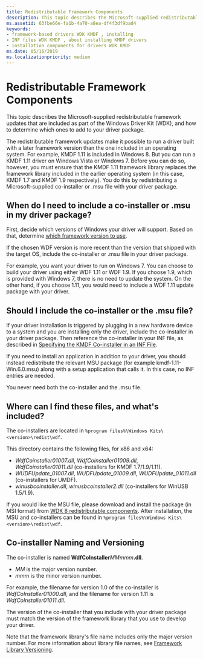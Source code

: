 ```yaml
---
title: Redistributable Framework Components
description: This topic describes the Microsoft-supplied redistributable framework updates that are included as part of the Windows Driver Kit (WDK) for Windows 8.1, and how to determine which ones to add to your driver package.
ms.assetid: 63fbe66e-fa1b-4a70-a8ea-df4f3df9bad4
keywords:
- framework-based drivers WDK KMDF , installing
- INF files WDK KMDF , about installing KMDF drivers
- installation components for drivers WDK KMDF
ms.date: 05/16/2019
ms.localizationpriority: medium
---
```


# Redistributable Framework Components

This topic describes the Microsoft-supplied redistributable framework updates that are included as part of the Windows Driver Kit (WDK), and how to determine which ones to add to your driver package.

The redistributable framework updates make it possible to run a driver built with a later framework version than the one included in an operating system. For example, KMDF 1.11 is included in Windows 8. But you can run a KMDF 1.11 driver on Windows Vista or Windows 7. Before you can do so, however, you must ensure that the KMDF 1.11 framework library replaces the framework library included in the earlier operating system (in this case, KMDF 1.7 and KMDF 1.9 respectively). You do this by redistributing a Microsoft-supplied co-installer or .msu file with your driver package.

## When do I need to include a co-installer or .msu in my driver package?

First, decide which versions of Windows your driver will support.  Based on that, determine [which framework version to use](building-and-loading-a-kmdf-driver.md#which-framework-version-should-i-use).

If the chosen WDF version is more recent than the version that shipped with the target OS, include the co-installer or .msu file in your driver package.

For example, you want your driver to run on Windows 7.  You can choose to build your driver using either WDF 1.11 or WDF 1.9. If you choose 1.9, which is provided with Windows 7, there is no need to update the system. On the other hand, if you choose 1.11, you would need to include a WDF 1.11 update package with your driver.

## Should I include the co-installer or the .msu file?

If your driver installation is triggered by plugging in a new hardware device to a system and you are installing only the driver, include the co-installer in your driver package. Then reference the co-installer in your INF file, as described in [Specifying the KMDF Co-installer in an INF File](installing-the-framework-s-co-installer.md).

If you need to install an application in addition to your driver, you should instead redistribute the relevant MSU package (for example kmdf-1.11-Win.6.0.msu) along with a setup application that calls it.
In this case, no INF entries are needed.

You never need both the co-installer and the .msu file.


## Where can I find these files, and what's included?

The co-installers are located in `%program files%\Windows Kits\<version>\redist\wdf`.

This directory contains the following files, for x86 and x64:

-   *WdfCoinstaller01007.dll*, *WdfCoinstaller01009.dll*, *WdfCoinstaller01011.dll* (co-installers for KMDF 1.7/1.9/1.11).
-   *WUDFUpdate\_01007.dll*, *WUDFUpdate\_01009.dll*, *WUDFUpdate\_01011.dll* (co-installers for UMDF).
-   *winusbcoinstaller.dll*, *winusbcoinstaller2.dll* (co-installers for WinUSB 1.5/1.9).

If you would like the MSU file, please download and install the package (in MSI format) from [WDK 8 redistributable components](https://go.microsoft.com/fwlink/p/?LinkID=253170).
After installation, the MSU and co-installers can be found in `%program files%\Windows Kits\<version>\redist\wdf`.

## Co-installer Naming and Versioning

The co-installer is named **WdfCoInstaller**<em>MMmmm</em>**.dll**.

-   *MM* is the major version number.
-   *mmm* is the minor version number.

For example, the filename for version 1.0 of the co-installer is *WdfCoInstaller01000.dll*, and the filename for version 1.11 is *WdfCoInstaller01011.dll*.

The version of the co-installer that you include with your driver package must match the version of the framework library that you use to develop your driver.

Note that the framework library's file name includes only the major version number. For more information about library file names, see [Framework Library Versioning](framework-library-versioning.md).
